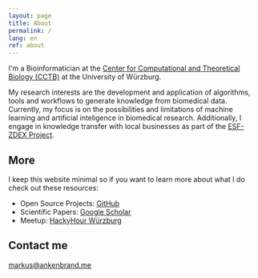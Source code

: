 ```yaml
---
layout: page
title: About
permalink: /
lang: en
ref: about
---
```


I'm a Bioinformatician at the [Center for Computational and Theoretical Biology (CCTB)](https://www.biozentrum.uni-wuerzburg.de/cctb/cctb/) at the University of Würzburg.

My research interests are the development and application of algorithms, tools and workflows to generate knowledge from biomedical data.
Currently, my focus is on the possibilities and limitations of machine learning and artificial inteligence in biomedical research.
Additionally, I engage in knowledge transfer with local businesses as part of the [ESF-ZDEX Project](https://www.uni-wuerzburg.de/sft/esf-zdex/netzwerk-bildanalyse-visualisierung-und-modellierung-komplexer-systeme/).

## More

I keep this website minimal so if you want to learn more about what I do check out these resources:

* Open Source Projects: [GitHub](https://github.com/iimog)
* Scientific Papers: [Google Scholar](https://scholar.google.de/citations?user=Qroex8UAAAAJ)
* Meetup: [HackyHour Würzburg](http://hackyhour.github.io/Wuerzburg/)

## Contact me

[markus@ankenbrand.me](mailto:markus@ankenbrand.me)
